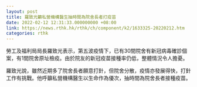 ```yaml
---
layout: post
title: 羅致光籲私營機構醫生抽時間為院舍長者打疫苗
date: 2022-02-12 12:31:33.000000000 +08:00
link: https://news.rthk.hk/rthk/ch/component/k2/1633325-20220212.htm
categories: rthk
---
```


勞工及福利局局長羅致光表示，第五波疫情下，已有30間院舍有新冠病毒確診個案，有1間院舍原址檢疫。由於院友的新冠疫苗接種率仍低，整體情況令人擔憂。

羅致光說，雖然近期多了院舍長者願意打針，但院舍分散，疫情亦發展得快，打針工作有挑戰。他呼籲私營機構醫生以生命作為優次，抽時間為院舍長者接種疫苗。
